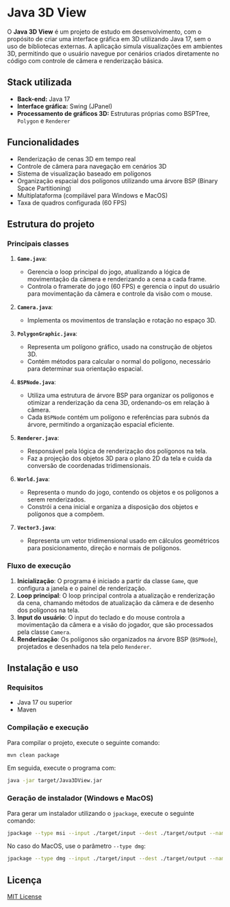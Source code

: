 
# Java 3D View

O **Java 3D View** é um projeto de estudo em desenvolvimento, com o propósito de criar uma interface gráfica em 3D utilizando Java 17, sem o uso de bibliotecas externas. A aplicação simula visualizações em ambientes 3D, permitindo que o usuário navegue por cenários criados diretamente no código com controle de câmera e renderização básica.

## Stack utilizada

- **Back-end:** Java 17
- **Interface gráfica:** Swing (JPanel)
- **Processamento de gráficos 3D:** Estruturas próprias como BSPTree, `Polygon` e `Renderer`

## Funcionalidades

- Renderização de cenas 3D em tempo real
- Controle de câmera para navegação em cenários 3D
- Sistema de visualização baseado em polígonos
- Organização espacial dos polígonos utilizando uma árvore BSP (Binary Space Partitioning)
- Multiplataforma (compilável para Windows e MacOS)
- Taxa de quadros configurada (60 FPS)

## Estrutura do projeto

### Principais classes

1. **`Game.java`**:
    - Gerencia o loop principal do jogo, atualizando a lógica de movimentação da câmera e renderizando a cena a cada frame.
    - Controla o framerate do jogo (60 FPS) e gerencia o input do usuário para movimentação da câmera e controle da visão com o mouse.

2. **`Camera.java`**:
    - Implementa os movimentos de translação e rotação no espaço 3D.

3. **`PolygonGraphic.java`**:
    - Representa um polígono gráfico, usado na construção de objetos 3D.
    - Contém métodos para calcular o normal do polígono, necessário para determinar sua orientação espacial.

4. **`BSPNode.java`**:
    - Utiliza uma estrutura de árvore BSP para organizar os polígonos e otimizar a renderização da cena 3D, ordenando-os em relação à câmera.
    - Cada `BSPNode` contém um polígono e referências para subnós da árvore, permitindo a organização espacial eficiente.

5. **`Renderer.java`**:
    - Responsável pela lógica de renderização dos polígonos na tela.
    - Faz a projeção dos objetos 3D para o plano 2D da tela e cuida da conversão de coordenadas tridimensionais.

6. **`World.java`**:
    - Representa o mundo do jogo, contendo os objetos e os polígonos a serem renderizados.
    - Constrói a cena inicial e organiza a disposição dos objetos e polígonos que a compõem.

7. **`Vector3.java`**:
    - Representa um vetor tridimensional usado em cálculos geométricos para posicionamento, direção e normais de polígonos.

### Fluxo de execução

1. **Inicialização**: O programa é iniciado a partir da classe `Game`, que configura a janela e o painel de renderização.
2. **Loop principal**: O loop principal controla a atualização e renderização da cena, chamando métodos de atualização da câmera e de desenho dos polígonos na tela.
3. **Input do usuário**: O input do teclado e do mouse controla a movimentação da câmera e a visão do jogador, que são processados pela classe `Camera`.
4. **Renderização**: Os polígonos são organizados na árvore BSP (`BSPNode`), projetados e desenhados na tela pelo `Renderer`.

## Instalação e uso

### Requisitos
- Java 17 ou superior
- Maven

### Compilação e execução

Para compilar o projeto, execute o seguinte comando:

```bash
mvn clean package
```

Em seguida, execute o programa com:

```bash
java -jar target/Java3DView.jar
```

### Geração de instalador (Windows e MacOS)

Para gerar um instalador utilizando o `jpackage`, execute o seguinte comando:

```bash
jpackage --type msi --input ./target/input --dest ./target/output --name Java3DView --main-jar Java3DView.jar --main-class br.com.andre.Main --win-dir-chooser --win-shortcut
```

No caso do MacOS, use o parâmetro `--type dmg`:

```bash
jpackage --type dmg --input ./target/input --dest ./target/output --name Java3DView --main-jar Java3DView.jar --main-class br.com.andre.Main
```

## Licença

[MIT License](LICENSE)